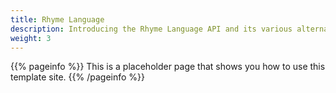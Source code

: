 ```yaml
---
title: Rhyme Language
description: Introducing the Rhyme Language API and its various alternative frontends and how to intermix them.
weight: 3
---
```


{{% pageinfo %}}
This is a placeholder page that shows you how to use this template site.
{{% /pageinfo %}}
